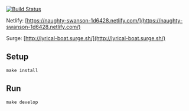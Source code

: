 [![Build Status][build-badge]][build]

Netlify: [https://naughty-swanson-1d6428.netlify.com/](https://naughty-swanson-1d6428.netlify.com/)

Surge: [http://lyrical-boat.surge.sh/](http://lyrical-boat.surge.sh/)

## Setup

`make install`

## Run

`make develop`

[build-badge]: https://img.shields.io/travis/greybutton/project-lvl3-s282.svg?style=flat-square
[build]: https://travis-ci.org/greybutton/project-lvl3-s282
